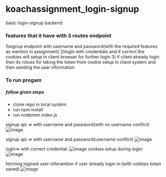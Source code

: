 # koachassignment_login-signup
basic login-signup backend
<h3>features that it have with 3 routes endpoint</h3>
1)signup endpoint with username and password(with the required features as mention in assignment)
2)login with credentials and if correct the cookies will setup in client browser for further login
3) if client already login then its rotues for taking the token from cookie setup in client system and then sending the user information


<h3>To run progam</h3>
<h5>follow given steps</h5>
<ul>
  <li>clone repo in local system</li>
  <li>run npm install</li>
  <li>run nodemon index.js</li>
</ul>


signup api => with username and password(with no username conflict)
![image](https://github.com/Suryanra/koachassignment_login-signup/assets/142992104/ce4bb3bc-1d11-477e-a26d-5aba28c2abc5)

signup api => with username and password(username conflict)
![image](https://github.com/Suryanra/koachassignment_login-signup/assets/142992104/df15de04-2e06-4f53-beef-502037b2c573)

login=> with correct credential:
![image](https://github.com/Suryanra/koachassignment_login-signup/assets/142992104/748ad51e-0bc6-4959-b765-e2e9c5f6ddee)
cookies setup during login:
![image](https://github.com/Suryanra/koachassignment_login-signup/assets/142992104/a310294e-5674-4cd4-ac87-e75ac76201b4)

fetching logined user-inforamtion if user already login in:(with cookies token saved)
![image](https://github.com/Suryanra/koachassignment_login-signup/assets/142992104/f8959775-0fac-44b8-b299-ec5f4eaea97a)





